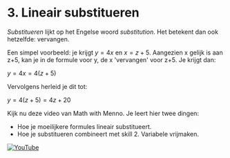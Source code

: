 # 3. Lineair substitueren

_Substitueren_ lijkt op het Engelse woord _substitution_. Het betekent dan ook hetzelfde: vervangen. 

Een simpel voorbeeld: je krijgt $y=4x$ en $x=z+5$. Aangezien x gelijk is aan z+5, kan je in de formule voor y, de x 'vervangen' voor z+5. 
Je krijgt dan:

$y = 4x = 4(z+5)$

Vervolgens herleid je dit tot:

$y = 4(z+5) = 4z + 20$

Kijk nu deze video van Math with Menno. Je leert hier twee dingen:

- Hoe je moeilijkere formules lineair substitueert.
- Hoe je substitueren combineert met skill 2. Variabele vrijmaken.

[![YouTube](http://i.ytimg.com/vi/JMsf_D0Hbn4/hqdefault.jpg)](https://www.youtube.com/watch?v=JMsf_D0Hbn4)
